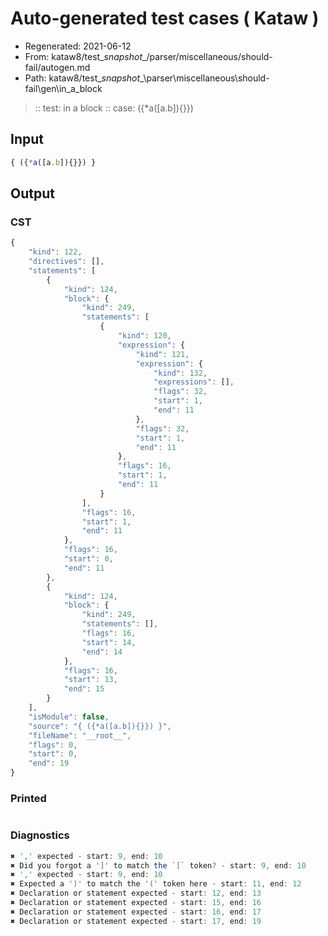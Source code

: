 # Auto-generated test cases ( Kataw )
- Regenerated: 2021-06-12
- From: kataw8/test\__snapshot__/parser/miscellaneous/should-fail/autogen.md
- Path: kataw8/test\__snapshot__\parser\miscellaneous\should-fail\gen\in_a_block
> :: test: in a block
> :: case: ({*a([a.b]){}})
## Input

`````js
{ ({*a([a.b]){}}) }
`````
## Output

### CST

```javascript
{
    "kind": 122,
    "directives": [],
    "statements": [
        {
            "kind": 124,
            "block": {
                "kind": 249,
                "statements": [
                    {
                        "kind": 120,
                        "expression": {
                            "kind": 121,
                            "expression": {
                                "kind": 132,
                                "expressions": [],
                                "flags": 32,
                                "start": 1,
                                "end": 11
                            },
                            "flags": 32,
                            "start": 1,
                            "end": 11
                        },
                        "flags": 16,
                        "start": 1,
                        "end": 11
                    }
                ],
                "flags": 16,
                "start": 1,
                "end": 11
            },
            "flags": 16,
            "start": 0,
            "end": 11
        },
        {
            "kind": 124,
            "block": {
                "kind": 249,
                "statements": [],
                "flags": 16,
                "start": 14,
                "end": 14
            },
            "flags": 16,
            "start": 13,
            "end": 15
        }
    ],
    "isModule": false,
    "source": "{ ({*a([a.b]){}}) }",
    "fileName": "__root__",
    "flags": 0,
    "start": 0,
    "end": 19
}
```

### Printed

```javascript

```

### Diagnostics

```javascript
✖ ',' expected - start: 9, end: 10
✖ Did you forgot a ']' to match the `[` token? - start: 9, end: 10
✖ ',' expected - start: 9, end: 10
✖ Expected a ')' to match the '(' token here - start: 11, end: 12
✖ Declaration or statement expected - start: 12, end: 13
✖ Declaration or statement expected - start: 15, end: 16
✖ Declaration or statement expected - start: 16, end: 17
✖ Declaration or statement expected - start: 17, end: 19

```

